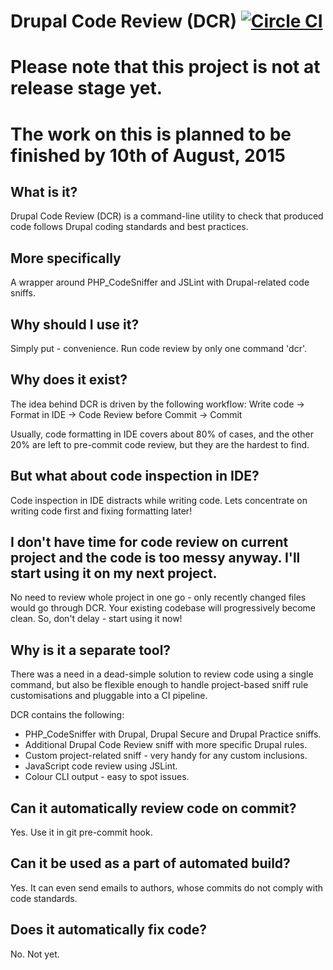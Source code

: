 # Drupal Code Review (DCR) [![Circle CI](https://circleci.com/gh/alexdesignworks/drupal-code-review.svg?style=svg)](https://circleci.com/gh/alexdesignworks/drupal-code-review)

# Please note that this project is not at release stage yet.
# The work on this is planned to be finished by 10th of August, 2015

## What is it?
Drupal Code Review (DCR) is a command-line utility to check that produced code follows Drupal coding standards and best practices.

## More specifically
A wrapper around PHP_CodeSniffer and JSLint with Drupal-related code sniffs.

## Why should I use it?
Simply put - convenience. Run code review by only one command 'dcr'.

## Why does it exist?
The idea behind DCR is driven by the following workflow:
Write code -> Format in IDE -> Code Review before Commit -> Commit

Usually, code formatting in IDE covers about 80% of cases, and the other 20% are left to pre-commit code review, but they are the hardest to find.

## But what about code inspection in IDE?
Code inspection in IDE distracts while writing code. Lets concentrate on writing code first and fixing formatting later!

## I don't have time for code review on current project and the code is too messy anyway. I'll start using it on my next project.
No need to review whole project in one go - only recently changed files would go through DCR. Your existing codebase will progressively become clean. So, don't delay - start using it now!

## Why is it a separate tool?
There was a need in a dead-simple solution to review code using a single command, but also be flexible enough to handle project-based sniff rule customisations and pluggable into a CI pipeline.

DCR contains the following:
*	PHP_CodeSniffer with Drupal, Drupal Secure and Drupal Practice sniffs.
*	Additional Drupal Code Review sniff with more specific Drupal rules.
*	Custom project-related sniff - very handy for any custom inclusions.
*	JavaScript code review using JSLint.
*	Colour CLI output - easy to spot issues.

## Can it automatically review code on commit?
Yes. Use it in git pre-commit hook.

## Can it be used as a part of automated build?
Yes. It can even send emails to authors, whose commits do not comply with code standards.

## Does it automatically fix code?
No. Not yet.
